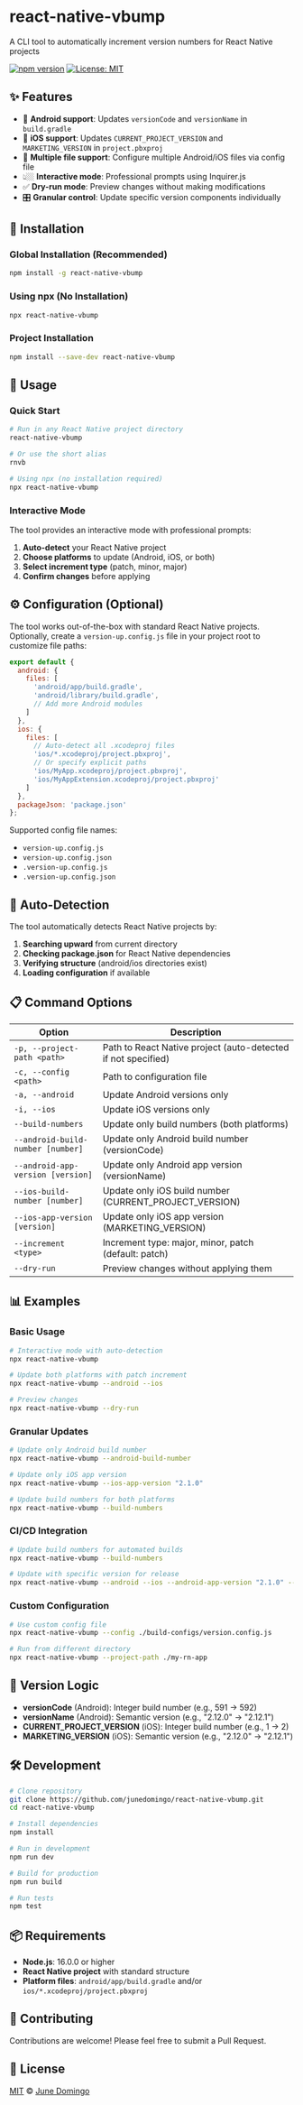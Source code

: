 # react-native-vbump

A CLI tool to automatically increment version numbers for React Native projects

[![npm version](https://badge.fury.io/js/react-native-vbump.svg)](https://badge.fury.io/js/react-native-vbump)
[![License: MIT](https://img.shields.io/badge/License-MIT-yellow.svg)](https://opensource.org/licenses/MIT)

## ✨ Features

- 🤖 **Android support**: Updates `versionCode` and `versionName` in `build.gradle`
- 🍎 **iOS support**: Updates `CURRENT_PROJECT_VERSION` and `MARKETING_VERSION` in `project.pbxproj`
- 📁 **Multiple file support**: Configure multiple Android/iOS files via config file
- 👆🏼 **Interactive mode**: Professional prompts using Inquirer.js
- ✅ **Dry-run mode**: Preview changes without making modifications
- 🎛️ **Granular control**: Update specific version components individually

## 🚀 Installation

### Global Installation (Recommended)
```bash
npm install -g react-native-vbump
```

### Using npx (No Installation)
```bash
npx react-native-vbump
```

### Project Installation
```bash
npm install --save-dev react-native-vbump
```

## 📖 Usage

### Quick Start

```bash
# Run in any React Native project directory
react-native-vbump

# Or use the short alias
rnvb

# Using npx (no installation required)
npx react-native-vbump
```

### Interactive Mode

The tool provides an interactive mode with professional prompts:

1. **Auto-detect** your React Native project
2. **Choose platforms** to update (Android, iOS, or both)
3. **Select increment type** (patch, minor, major)
4. **Confirm changes** before applying

## ⚙️ Configuration (Optional)

The tool works out-of-the-box with standard React Native projects. Optionally, create a `version-up.config.js` file in your project root to customize file paths:

```javascript
export default {
  android: {
    files: [
      'android/app/build.gradle',
      'android/library/build.gradle',
      // Add more Android modules
    ]
  },
  ios: {
    files: [
      // Auto-detect all .xcodeproj files
      'ios/*.xcodeproj/project.pbxproj',
      // Or specify explicit paths
      'ios/MyApp.xcodeproj/project.pbxproj',
      'ios/MyAppExtension.xcodeproj/project.pbxproj'
    ]
  },
  packageJson: 'package.json'
};
```

Supported config file names:
- `version-up.config.js`
- `version-up.config.json`
- `.version-up.config.js`
- `.version-up.config.json`

## 🎯 Auto-Detection

The tool automatically detects React Native projects by:

1. **Searching upward** from current directory
2. **Checking package.json** for React Native dependencies
3. **Verifying structure** (android/ios directories exist)
4. **Loading configuration** if available

## 📋 Command Options

| Option                            | Description                                                   |
| --------------------------------- | ------------------------------------------------------------- |
| `-p, --project-path <path>`       | Path to React Native project (auto-detected if not specified) |
| `-c, --config <path>`             | Path to configuration file                                    |
| `-a, --android`                   | Update Android versions only                                  |
| `-i, --ios`                       | Update iOS versions only                                      |
| `--build-numbers`                 | Update only build numbers (both platforms)                    |
| `--android-build-number [number]` | Update only Android build number (versionCode)                |
| `--android-app-version [version]` | Update only Android app version (versionName)                 |
| `--ios-build-number [number]`     | Update only iOS build number (CURRENT_PROJECT_VERSION)        |
| `--ios-app-version [version]`     | Update only iOS app version (MARKETING_VERSION)               |
| `--increment <type>`              | Increment type: major, minor, patch (default: patch)          |
| `--dry-run`                       | Preview changes without applying them                         |

## 📊 Examples

### Basic Usage
```bash
# Interactive mode with auto-detection
npx react-native-vbump

# Update both platforms with patch increment
npx react-native-vbump --android --ios

# Preview changes
npx react-native-vbump --dry-run
```

### Granular Updates
```bash
# Update only Android build number
npx react-native-vbump --android-build-number

# Update only iOS app version
npx react-native-vbump --ios-app-version "2.1.0"

# Update build numbers for both platforms
npx react-native-vbump --build-numbers
```

### CI/CD Integration
```bash
# Update build numbers for automated builds
npx react-native-vbump --build-numbers

# Update with specific version for release
npx react-native-vbump --android --ios --android-app-version "2.1.0" --ios-app-version "2.1.0"
```

### Custom Configuration
```bash
# Use custom config file
npx react-native-vbump --config ./build-configs/version.config.js

# Run from different directory
npx react-native-vbump --project-path ./my-rn-app
```

## 🔧 Version Logic

- **versionCode** (Android): Integer build number (e.g., 591 → 592)
- **versionName** (Android): Semantic version (e.g., "2.12.0" → "2.12.1")
- **CURRENT_PROJECT_VERSION** (iOS): Integer build number (e.g., 1 → 2)
- **MARKETING_VERSION** (iOS): Semantic version (e.g., "2.12.0" → "2.12.1")

## 🛠️ Development

```bash
# Clone repository
git clone https://github.com/junedomingo/react-native-vbump.git
cd react-native-vbump

# Install dependencies
npm install

# Run in development
npm run dev

# Build for production
npm run build

# Run tests
npm test
```

## 📦 Requirements

- **Node.js**: 16.0.0 or higher
- **React Native project** with standard structure
- **Platform files**: `android/app/build.gradle` and/or `ios/*.xcodeproj/project.pbxproj`

## 🤝 Contributing

Contributions are welcome! Please feel free to submit a Pull Request.

## 📄 License

[MIT](https://github.com/junedomingo/react-native-vbump?tab=MIT-1-ov-file) © [June Domingo](https://github.com/junedomingo)